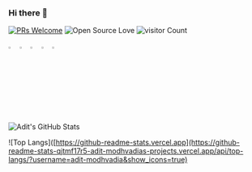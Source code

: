 ### Hi there 👋


[![PRs Welcome](https://img.shields.io/badge/PRs-welcome-brightgreen.svg?style=flat&logo=github)](https://github.com/adit-modhvadia)  ![Open Source Love](https://badges.frapsoft.com/os/v2/open-source.svg?v=103) ![visitor Count](https://visitor-badge.laobi.icu/badge?page_id=adit-modhvadia.adit-modhvadia)


[<img src="https://img.icons8.com/color/48/000000/twitter.png" width="3.5%"/>](https://twitter.com/AditModhvadia)
[<img src="https://img.icons8.com/color/48/000000/linkedin.png" width="3.5%"/>](https://www.linkedin.com/in/adit-modhvadia/)
[<img src="https://img.icons8.com/windows/32/000000/resume-website.png" width="3.5%"/>](https://aditmodhvadia.github.io/)
[<img src="https://img.icons8.com/color/48/000000/medium.png" width="3.5%"/>](https://medium.com/@dev.aditmodhvadia)
<a href="mailto:adit.modhvadia@guardianrfid.com"> <img src="https://img.icons8.com/fluent/48/000000/gmail.png" width="3.5%"/> </a>


<img src="[https://github-readme-stats-adit-modhvadias-projects.vercel.app](https://github-readme-stats-qjtmf17r5-adit-modhvadias-projects.vercel.app/api?username=adit-modhvadia&show_icons=true&hide_border=true" alt="Adit's GitHub Stats">


![Top Langs]([https://github-readme-stats.vercel.app](https://github-readme-stats-qjtmf17r5-adit-modhvadias-projects.vercel.app/api/top-langs/?username=adit-modhvadia&show_icons=true)
